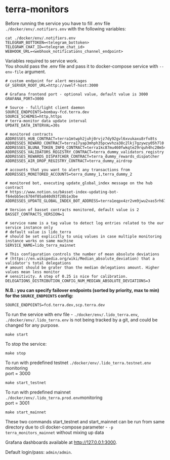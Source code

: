 # terra-monitors

Before running the service you have to fill .env file `./docker/env/.notifiers.env` with the following variables:
```shell
cat ./docker/env/.notifiers.env
TELEGRAM_BOTTOKEN=<telegram_bottoken>
TELEGRAM_CHAT_ID=<telegram_chat_id>
WEBHOOK_URL=<webhook_notifications_channel_endpoint>
```

Variables required to service work.\
You should pass the .env file and pass it to docker-compose service with `--env-file` argument.
```shell
# custom endpoint for alert messages 
GF_SERVER_ROOT_URL=http://swelf-host:3000

# Grafana frontend port - optional value, default value is 3000
GRAFANA_PORT=3000 

# Source - full/light client daemon
SOURCE_ENDPOINTS=bombay-fcd.terra.dev
SOURCE_SCHEMES=http,https
# terra-monitor data update interval
UPDATE_DATA_INTERVAL=30s

# monitored contracts
ADDRESSES_HUB_CONTRACT=terra1mtwph2juhj0rvjz7dy92gvl6xvukaxu8rfv8ts
ADDRESSES_REWARD_CONTRACT=terra17yap3mhph35pcwvhza38c2lkj7gzywzy05h7l0
ADDRESSES_BLUNA_TOKEN_INFO_CONTRACT=terra1kc87mu460fwkqte29rquh4hc20m54fxwtsx7gp
ADDRESSES_VALIDATORS_REGISTRY_CONTRACT=terra_dummy_validators_registry
ADDRESSES_REWARDS_DISPATCHER_CONTRACT=terra_dummy_rewards_dispatcher
ADDRESSES_AIR_DROP_REGISTRY_CONTRACT=terra_dummy_airdrop

# accounts that you want to alert any transactions from
ADDRESSES_MONITORED_ACCOUNTS=terra_dummy_1,terra_dummy_2

# monitored bot, executing update_global_index message on the hub contract
# https://www.notion.so/bAsset-index-updating-bot-f64ebb5ec6704f05a840d93f28b1e3be
ADDRESSES_UPDATE_GLOBAL_INDEX_BOT_ADDRESS=terra1eqpx4zr2vm9jwu2vas5rh6704f6zzglsayf2fy

# Version of basset contracts monitored, default value is 2
BASSET_CONTRACTS_VERSION=1

# service name is a tag value to detect log entries related to the our service instance only
# default value is lido_terra
# should be set explicitly to uniq values in case multiple monitoring instance works on same machine
SERVICE_NAME=lido_terra_mainnet

# This configuration controls the number of mean absolute deviations
# (https://en.wikipedia.org/wiki/Median_absolute_deviation) that a validator's total delegations
# amount should be grater than the median delegations amount. Higher values mean less monitor
# sensitivity. A step of 0.25 is nice for calibration.
DELEGATIONS_DISTRIBUTION_CONFIG_NUM_MEDIAN_ABSOLUTE_DEVIATIONS=3
```

**N.B.: you can specify failover endpoints (sorted by priority, max to min) for the `SOURCE_ENDPOINTS` config:**

```
SOURCE_ENDPOINTS=fcd.terra.dev,scp.terra.dev
```

To run the service with env file - `./docker/env/.lido_terra.env`, `./docker/env/.lido_terra.env` is not being tracked by a git, and could be changed for any purpose.
```shell
make start
```

To stop the service:
```shell
make stop
```

To run with predefined testnet `./docker/env/.lido_terra.testnet.env` monitoring\
port = 3000
```shell
make start_testnet
```

To run with predefined mainnet `./docker/env/.lido_terra.prod.env`monitoring\
port = 3001
```shell
make start_mainnet
```

These two commands start_testnet and start_mainnet can be run from same 
directory due to cli docker-compose parameter - `-p terra_monitors_mainnet` 
without mixing up data

Grafana dashboards available at http://127.0.0.1:3000.

Default login/pass: `admin/admin`.
